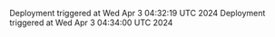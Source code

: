 Deployment triggered at Wed Apr  3 04:32:19 UTC 2024
Deployment triggered at Wed Apr  3 04:34:00 UTC 2024
